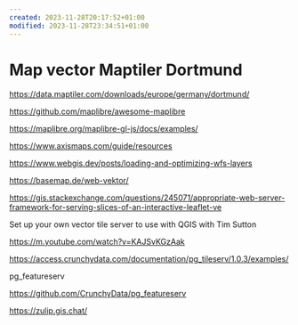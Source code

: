 ```yaml
---
created: 2023-11-28T20:17:52+01:00
modified: 2023-11-28T23:34:51+01:00
---
```


# Map vector Maptiler Dortmund

https://data.maptiler.com/downloads/europe/germany/dortmund/

https://github.com/maplibre/awesome-maplibre

https://maplibre.org/maplibre-gl-js/docs/examples/

https://www.axismaps.com/guide/resources

https://www.webgis.dev/posts/loading-and-optimizing-wfs-layers

https://basemap.de/web-vektor/

https://gis.stackexchange.com/questions/245071/appropriate-web-server-framework-for-serving-slices-of-an-interactive-leaflet-ve

Set up your own vector tile server to use with QGIS with Tim Sutton

https://m.youtube.com/watch?v=KAJSvKGzAak

https://access.crunchydata.com/documentation/pg_tileserv/1.0.3/examples/

pg_featureserv

https://github.com/CrunchyData/pg_featureserv

https://zulip.gis.chat/
